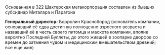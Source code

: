 Основанная в 322 Шахтерская мегакорпорация
составлен из бывших субсидиар Миталара и Парагона

**Генеральный директор:** Борролин Краснобород (основатель компании, основавший её eдва достигнув полноценно взрослого возраста и назвавший её в честь своего питомца и маскота компании, вполне вероятно Последней Буллеты, до этого жившей в зоопарке дворфов со времен до затмения чудом и медицинским вмешательством древний; все еще жив)